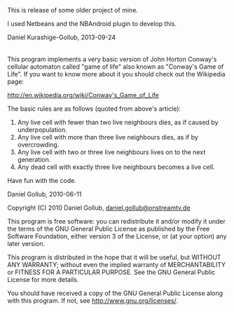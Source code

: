 This is release of some older project of mine.

I used Netbeans and the NBAndroid plugin to develop this.

Daniel Kurashige-Gollub, 2013-09-24

######

This program implements a very basic version of John Horton
Conway's cellular automaton called "game of life" also known
as "Conway's Game of Life". If you want to know more about it
you should check out the Wikipedia page:

http://en.wikipedia.org/wiki/Conway's_Game_of_Life

The basic rules are as follows (quoted from above's article):

 1. Any live cell with fewer than two live neighbours dies, as if caused by underpopulation.
 2. Any live cell with more than three live neighbours dies, as if by overcrowding.
 3. Any live cell with two or three live neighbours lives on to the next generation.
 4. Any dead cell with exactly three live neighbours becomes a live cell.

Have fun with the code.

Daniel Gollub, 2010-06-11

Copyright (C) 2010 Daniel Gollub, daniel.gollub@onstreamtv.de

This program is free software: you can redistribute it and/or modify
it under the terms of the GNU General Public License as published by
the Free Software Foundation, either version 3 of the License, or
(at your option) any later version.

This program is distributed in the hope that it will be useful,
but WITHOUT ANY WARRANTY; without even the implied warranty of
MERCHANTABILITY or FITNESS FOR A PARTICULAR PURPOSE.  See the
GNU General Public License for more details.

You should have received a copy of the GNU General Public License
along with this program.  If not, see <http://www.gnu.org/licenses/>.

